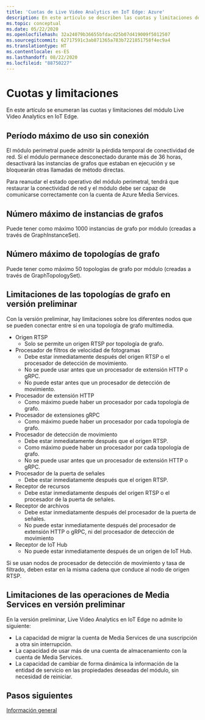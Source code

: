 ```yaml
---
title: 'Cuotas de Live Video Analytics en IoT Edge: Azure'
description: En este artículo se describen las cuotas y limitaciones de Live Video Analytics en IoT Edge.
ms.topic: conceptual
ms.date: 05/22/2020
ms.openlocfilehash: 32a24079b36655bfdacd25b07d419009f5012507
ms.sourcegitcommit: 62717591c3ab871365a783b7221851758f4ec9a4
ms.translationtype: HT
ms.contentlocale: es-ES
ms.lasthandoff: 08/22/2020
ms.locfileid: "88750227"
---
```

# <a name="quotas-and-limitations"></a>Cuotas y limitaciones

En este artículo se enumeran las cuotas y limitaciones del módulo Live Video Analytics en IoT Edge.

## <a name="maximum-period-of-disconnected-use"></a>Período máximo de uso sin conexión

El módulo perimetral puede admitir la pérdida temporal de conectividad de red. Si el módulo permanece desconectado durante más de 36 horas, desactivará las instancias de grafos que estaban en ejecución y se bloquearán otras llamadas de método directas.

Para reanudar el estado operativo del módulo perimetral, tendrá que restaurar la conectividad de red y el módulo debe ser capaz de comunicarse correctamente con la cuenta de Azure Media Services.

## <a name="maximum-number-of-graph-instances"></a>Número máximo de instancias de grafos

Puede tener como máximo 1000 instancias de grafo por módulo (creadas a través de GraphInstanceSet).

## <a name="maximum-number-of-graph-topologies"></a>Número máximo de topologías de grafo

Puede tener como máximo 50 topologías de grafo por módulo (creadas a través de GraphTopologySet).

## <a name="limitations-on-graph-topologies-at-preview"></a>Limitaciones de las topologías de grafo en versión preliminar

Con la versión preliminar, hay limitaciones sobre los diferentes nodos que se pueden conectar entre sí en una topología de grafo multimedia.

* Origen RTSP
   * Solo se permite un origen RTSP por topología de grafo.
* Procesador de filtros de velocidad de fotogramas
   * Debe estar inmediatamente después del origen RTSP o el procesador de detección de movimiento.
   * No se puede usar antes que un procesador de extensión HTTP o gRPC.
   * No puede estar antes que un procesador de detección de movimiento.
* Procesador de extensión HTTP
   * Como máximo puede haber un procesador por cada topología de grafo.
* Procesador de extensiones gRPC
   * Como máximo puede haber un procesador por cada topología de grafo.
* Procesador de detección de movimiento
   * Debe estar inmediatamente después que el origen RTSP.
   * Como máximo puede haber un procesador por cada topología de grafo.
   * No se puede usar antes que un procesador de extensión HTTP o gRPC.
* Procesador de la puerta de señales
   * Debe estar inmediatamente después que el origen RTSP.
* Receptor de recursos 
   * Debe estar inmediatamente después del origen RTSP o el procesador de la puerta de señales.
* Receptor de archivos
   * Debe estar inmediatamente después del procesador de la puerta de señales.
   * No puede estar inmediatamente después del procesador de extensión HTTP o gRPC, ni del procesador de detección de movimiento
* Receptor de IoT Hub
   * No puede estar inmediatamente después de un origen de IoT Hub.

Si se usan nodos de procesador de detección de movimiento y tasa de filtrado, deben estar en la misma cadena que conduce al nodo de origen RTSP.

## <a name="limitations-on-media-service-operations-at-preview"></a>Limitaciones de las operaciones de Media Services en versión preliminar

En la versión preliminar, Live Video Analytics en IoT Edge no admite lo siguiente:

* La capacidad de migrar la cuenta de Media Services de una suscripción a otra sin interrupción.
* La capacidad de usar más de una cuenta de almacenamiento con la cuenta de Media Services.
* La capacidad de cambiar de forma dinámica la información de la entidad de servicio en las propiedades deseadas del módulo, sin necesidad de reiniciar.

## <a name="next-steps"></a>Pasos siguientes

[Información general](overview.md)
